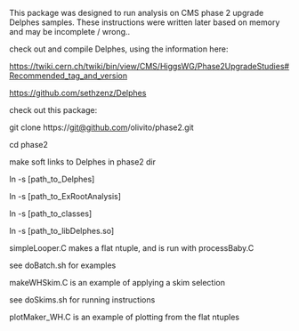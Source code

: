 This package was designed to run analysis on CMS phase 2 upgrade Delphes samples.  These instructions were written later based on memory and may be incomplete / wrong..

check out and compile Delphes, using the information here:

https://twiki.cern.ch/twiki/bin/view/CMS/HiggsWG/Phase2UpgradeStudies#Recommended_tag_and_version

https://github.com/sethzenz/Delphes

check out this package:

git clone https://git@github.com/olivito/phase2.git

cd phase2

make soft links to Delphes in phase2 dir

ln -s [path_to_Delphes]

ln -s [path_to_ExRootAnalysis]

ln -s [path_to_classes]

ln -s [path_to_libDelphes.so]

simpleLooper.C makes a flat ntuple, and is run with processBaby.C

 see doBatch.sh for examples

makeWHSkim.C is an example of applying a skim selection

 see doSkims.sh for running instructions

plotMaker_WH.C is an example of plotting from the flat ntuples


